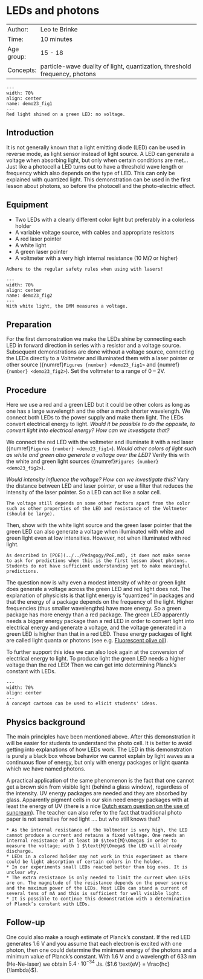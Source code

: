 # LEDs and photons

<table style="width: 100%; border-collapse: collapse; border: none;">
    <tr style="background-color: var(--background-color);">  
        <td style="text-align: left; padding: 3px; border: none; color: var(--text-color)">Author:</td>
        <td style="text-align: left; padding: 3px; border: none; color: var(--text-color)">Leo te Brinke</td>
    </tr>
    <tr style="background-color: var(--background-color);"> 
        <td style="text-align: left; padding: 3px; border: none; color: var(--text-color)">Time:</td>
        <td style="text-align: left; padding: 3px; border: none; color: var(--text-color)">10 minutes</td>
    </tr>
    <tr style="background-color: var(--background-color);"> 
        <td style="text-align: left; padding: 3px; border: none; color: var(--text-color)">Age group:</td>
        <td style="text-align: left; padding: 3px; border: none; color: var(--text-color)">15 - 18</td>
    </tr>
    <tr style="background-color: var(--background-color);"> 
        <td style="text-align: left; padding: 3px; border: none; color: var(--text-color)">Concepts:</td>
        <td style="text-align: left; padding: 3px; border: none; color: var(--text-color)">particle-wave duality of light, quantization, threshold frequency, photons</td>
    </tr>
</table>

```{figure} demo23_figure1.jpg
---
width: 70%
align: center
name: demo23_fig1
---
Red light shined on a green LED: no voltage.
``` 

## Introduction
It is not generally known that a light emitting diode (LED) can be used in reverse mode, as light sensor instead of light source. A LED can generate a voltage when absorbing light, but only when certain conditions are met... Just like a photocell a LED turns out to have a threshold wave length or frequency which also depends on the type of LED. This can only be explained with quantized light. This demonstration can be used in the first lesson about photons, so before the photocell and the photo-electric effect. 

## Equipment
* Two LEDs with a clearly different color light but preferably in a colorless holder
* A variable voltage source, with cables and appropriate resistors
* A red laser pointer
* A white light
* A green laser pointer
* A voltmeter with a very high internal resistance (10 M$\Omega$ or higher)

```{warning}
Adhere to the regular safety rules when using with lasers!
```

```{figure} demo23_figure2.jpg
---
width: 70%
align: center
name: demo23_fig2
---
With white light, the DMM measures a voltage.
``` 

## Preparation
For the first demonstration we make the LEDs shine by connecting each LED in forward direction in series with a resistor and a voltage source. Subsequent demonstrations are done without a voltage source, connecting  the LEDs directly to a Voltmeter and illuminated them with a laser pointer or other source ({numref}`Figures {number} <demo23_fig1>` and {numref}`{number} <demo23_fig2>`). Set the voltmeter to a range of 0 – 2V.

## Procedure
Here we use a red and a green LED but it could be other colors as long as one has a large wavelength and the other a much shorter wavelength. We connect both LEDs to the power supply and make them light. The LEDs convert electrical energy to light. *Would it be possible to do the opposite, to convert light into electrical energy? How can we investigate that?*

We connect the red LED with the voltmeter and illuminate it with a red laser ({numref}`Figures {number} <demo23_fig1>`). *Would other colors of light such as white and green also generate a voltage over the LED?* Verify this with the white and green light sources ({numref}`Figures {number} <demo23_fig2>`).

*Would intensity influence the voltage? How can we investigate this?* Vary the distance between LED and laser pointer, or use a filter that reduces the intensity of the laser pointer. So a LED can act like a solar cell. 

```{note}
The voltage still depends on some other factors apart from the color such as other properties of the LED and resistance of the Voltmeter (should be large).
```

Then, show with the white light source and the green laser pointer that the green LED can also generate a voltage when illuminated with white and green light even at low intensities. However, not when illuminated with red light. 

```{tip}
As described in [POE](../../Pedagogy/PoE.md), it does not make sense to ask for predictions when this is the first lesson about photons. Students do not have sufficient understanding yet to make meaningful predictions.
```

The question now is why even a modest intensity of white or green light does generate a voltage across the green LED and red light does not. The explanation of physicists is that light energy is “quantized” in packages and that the energy of a package depends on the frequency of the light. Higher frequencies (thus smaller wavelengths) have more energy. So a green package has more energy than a red package. The green LED apparently needs a bigger energy package than a red LED in order to convert light into electrical energy and generate a voltage, and the voltage generated in a green LED is higher than that in a red LED. These energy packages of light are called light quanta or photons (see e.g. [Fluorescent olive oil](../demo87/demo87.md)).

To further support this idea we can also look again at the conversion of electrical energy to light. To produce light the green LED needs a higher voltage than the red LED! Then we can get into determining Planck’s constant with LEDs.

```{figure} demo23_figure3.png
---
width: 70%
align: center
---
A concept cartoon can be used to elicit students' ideas.
``` 

## Physics background
The main principles have been mentioned above. After this demonstration it will be easier for students to understand the photo cell. It is better to avoid getting into explanations of how LEDs work. The LED in this demonstration is purely a black box whose behavior we cannot explain by light waves as a continuous flow of energy, but only with energy packages or light quanta which we have named photons.

A practical application of the same phenomenon is the fact that one cannot get a brown skin from visible light (behind a glass window), regardless of the intensity. UV energy packages are needed and they are absorbed by glass. Apparently pigment cells in our skin need energy packages with at least the energy of UV (there is a nice [Dutch exam question on the use of suncream](https://newsroom.nvon.nl/files/default/nav191vb.pdf)). The teacher can also refer to the fact that traditional photo paper is not sensitive for red light .... but who still knows that?

```{tip}
* As the internal resistance of the Voltmeter is very high, the LED cannot produce a current and retains a fixed voltage. One needs an internal resistance of at least 10 $\text{M}\Omega$ in order to measure the voltage; with 1 $\text{M}\Omega$ the LED will already discharge.
* LEDs in a colored holder may not work in this experiment as there could be light absorption of certain colors in the holder. 
* In our experiments small LEDs reacted better than big ones. It is unclear why.
* The extra resistance is only needed to limit the current when LEDs are on. The magnitude of the resistance depends on the power source and the maximum power of the LEDs. Most LEDs can stand a current of several tens of mA and this is sufficient for well visible light.
* It is possible to continue this demonstration with a determination of Planck’s constant with LEDs.
```

## Follow-up
One could also make a rough estimate of Planck’s constant. If the red LED generates $1.6$ V and you assume that each electron is excited with one photon, then one could determine the minimum energy of the photons and a minimum value of Planck’s constant. With $1.6$ V and a wavelength of $633$ nm (He-Ne-laser) we obtain $5.4\cdot 10^{-34}$ Js.  ($1.6 \text{eV} = \frac{hc}{\lambda}$).

